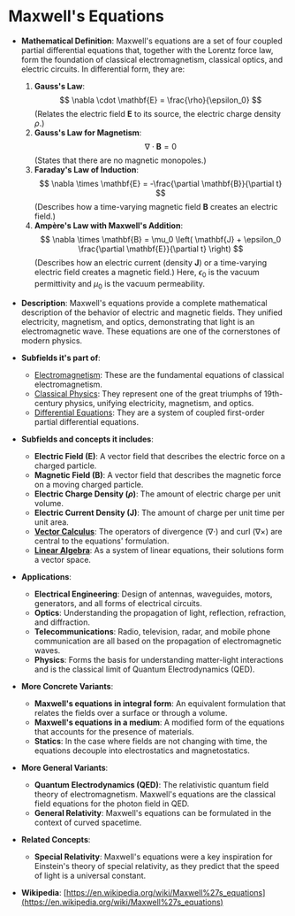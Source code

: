 # Maxwell's Equations

- **Mathematical Definition**: Maxwell's equations are a set of four coupled partial differential equations that, together with the Lorentz force law, form the foundation of classical electromagnetism, classical optics, and electric circuits. In differential form, they are:
    1.  **Gauss's Law**: $$ \nabla \cdot \mathbf{E} = \frac{\rho}{\epsilon_0} $$
        (Relates the electric field $\mathbf{E}$ to its source, the electric charge density $\rho$.)
    2.  **Gauss's Law for Magnetism**: $$ \nabla \cdot \mathbf{B} = 0 $$
        (States that there are no magnetic monopoles.)
    3.  **Faraday's Law of Induction**: $$ \nabla \times \mathbf{E} = -\frac{\partial \mathbf{B}}{\partial t} $$
        (Describes how a time-varying magnetic field $\mathbf{B}$ creates an electric field.)
    4.  **Ampère's Law with Maxwell's Addition**: $$ \nabla \times \mathbf{B} = \mu_0 \left( \mathbf{J} + \epsilon_0 \frac{\partial \mathbf{E}}{\partial t} \right) $$
        (Describes how an electric current (density $\mathbf{J}$) or a time-varying electric field creates a magnetic field.)
    Here, $\epsilon_0$ is the vacuum permittivity and $\mu_0$ is the vacuum permeability.

- **Description**: Maxwell's equations provide a complete mathematical description of the behavior of electric and magnetic fields. They unified electricity, magnetism, and optics, demonstrating that light is an electromagnetic wave. These equations are one of the cornerstones of modern physics.

- **Subfields it's part of**:
    - [Electromagnetism](https://en.wikipedia.org/wiki/Electromagnetism): These are the fundamental equations of classical electromagnetism.
    - [Classical Physics](https://en.wikipedia.org/wiki/Classical_physics): They represent one of the great triumphs of 19th-century physics, unifying electricity, magnetism, and optics.
    - [Differential Equations](https://en.wikipedia.org/wiki/Differential_equation): They are a system of coupled first-order partial differential equations.

- **Subfields and concepts it includes**:
    - **Electric Field ($\mathbf{E}$)**: A vector field that describes the electric force on a charged particle.
    - **Magnetic Field ($\mathbf{B}$)**: A vector field that describes the magnetic force on a moving charged particle.
    - **Electric Charge Density ($\rho$)**: The amount of electric charge per unit volume.
    - **Electric Current Density ($\mathbf{J}$)**: The amount of charge per unit time per unit area.
    - **[Vector Calculus](../../../pure_mathematics/analysis/derivative.md)**: The operators of divergence ($\nabla \cdot$) and curl ($\nabla \times$) are central to the equations' formulation.
    - **[Linear Algebra](../../../pure_mathematics/linear_algebra/)**: As a system of linear equations, their solutions form a vector space.

- **Applications**:
    - **Electrical Engineering**: Design of antennas, waveguides, motors, generators, and all forms of electrical circuits.
    - **Optics**: Understanding the propagation of light, reflection, refraction, and diffraction.
    - **Telecommunications**: Radio, television, radar, and mobile phone communication are all based on the propagation of electromagnetic waves.
    - **Physics**: Forms the basis for understanding matter-light interactions and is the classical limit of Quantum Electrodynamics (QED).

- **More Concrete Variants**:
    - **Maxwell's equations in integral form**: An equivalent formulation that relates the fields over a surface or through a volume.
    - **Maxwell's equations in a medium**: A modified form of the equations that accounts for the presence of materials.
    - **Statics**: In the case where fields are not changing with time, the equations decouple into electrostatics and magnetostatics.

- **More General Variants**:
    - **Quantum Electrodynamics (QED)**: The relativistic quantum field theory of electromagnetism. Maxwell's equations are the classical field equations for the photon field in QED.
    - **General Relativity**: Maxwell's equations can be formulated in the context of curved spacetime.

- **Related Concepts**:
    - **Special Relativity**: Maxwell's equations were a key inspiration for Einstein's theory of special relativity, as they predict that the speed of light is a universal constant.

- **Wikipedia**: [https://en.wikipedia.org/wiki/Maxwell%27s_equations](https://en.wikipedia.org/wiki/Maxwell%27s_equations)
